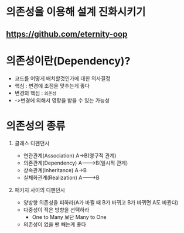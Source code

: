 # 의존성을 이용해 설계 진화시키기

## https://github.com/eternity-oop

# 의존성이란(Dependency)?
- 코드를 어떻게 배치할것인가에 대한 의사결정
- 핵심 : 변경에 초점을 맞추는게 좋다
- 변경의 핵심 : `의존성`
- ->변경에 의해서 영향을 받을 수 있는 가능성

# 의존성의 종류
1. 클래스 디펜던시
    - 연관관계(Association)   A->B(영구적 관계)
    - 의존관계(Dependency)    A--->B(일시적 관계)
    - 상속관계(Inheritance)   A->B
    - 실체화관계(Realization) A--->B

2. 패키지 사이의 디펜던시
    - 양방향 의존성을 피하라(A가 바뀔 때 B가 바뀌고 B가 바뀌면 A도 바뀐다)
    - 다중성이 적은 방향을 선택하라
        - One to Many 보단 Many to One 
    - 의존성이 없을 땐 빼는게 좋다
     
